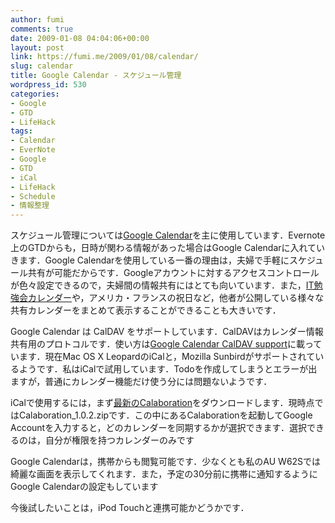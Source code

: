 ```yaml
---
author: fumi
comments: true
date: 2009-01-08 04:04:06+00:00
layout: post
link: https://fumi.me/2009/01/08/calendar/
slug: calendar
title: Google Calendar - スケジュール管理
wordpress_id: 530
categories:
- Google
- GTD
- LifeHack
tags:
- Calendar
- EverNote
- Google
- GTD
- iCal
- LifeHack
- Schedule
- 情報整理
---
```


スケジュール管理については[Google Calendar](http://www.google.com/calendar/)を主に使用しています．Evernote上のGTDからも，日時が関わる情報があった場合はGoogle Calendarに入れていきます．Google Calendarを使用している一番の理由は，夫婦で手軽にスケジュール共有が可能だからです．Googleアカウントに対するアクセスコントロールが色々設定できるので，夫婦間の情報共有にはとても向いています．また，[IT勉強会カレンダー](https://www.google.com/calendar/embed?src=fvijvohm91uifvd9hratehf65k%40group.calendar.google.com)や，アメリカ・フランスの祝日など，他者が公開している様々な共有カレンダーをまとめて表示することができることも大きいです．

<!-- more -->


Google Calendar は CalDAV をサポートしています．CalDAVはカレンダー情報共有用のプロトコルです．使い方は[Google Calendar CalDAV support](http://www.google.com/support/calendar/bin/answer.py?answer=99358)に載っています．現在Mac OS X LeopardのiCalと，Mozilla Sunbirdがサポートされているようです．私はiCalで試用しています．Todoを作成してしまうとエラーが出ますが，普通にカレンダー機能だけ使う分には問題ないようです．




iCalで使用するには，まず[最新のCalaboration](http://code.google.com/p/calaboration/downloads/list)をダウンロードします．現時点ではCalaboration_1.0.2.zipです．この中にあるCalaborationを起動してGoogle Accountを入力すると，どのカレンダーを同期するかが選択できます．選択できるのは，自分が権限を持つカレンダーのみです




Google Calendarは，携帯からも閲覧可能です．少なくとも私のAU W62Sでは綺麗な画面を表示してくれます．また，予定の30分前に携帯に通知するようにGoogle Calendarの設定もしています




今後試したいことは，iPod Touchと連携可能かどうかです．
